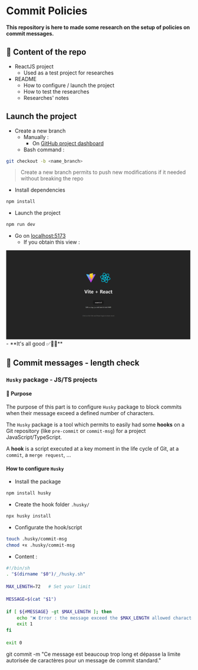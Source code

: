 # Commit Policies

**This repository is here to made some research on the setup of policies on commit messages.**

## 📜 Content of the repo

- ReactJS project
  - Used as a test project for researches
- README
  - How to configure / launch the project
  - How to test the researches
  - Researches' notes

## Launch the project

- Create a new branch
  - Manually :
    - On [GitHub project dashboard](https://github.com/archange17/research-on-commit-policies)
  - Bash command :

```bash
git checkout -b <name_branch>
```

> Create a new branch permits to push new modifications if it needed without breaking the repo

- Install dependencies

```bash
npm install
```

- Launch the project

```bash
npm run dev
```

- Go on [localhost:5173](http://localhost:5173)
  - If you obtain this view :
<img src="./media/react_screen.png" alt="react_screen.png" width="500"/>
  - **It's all good ✅👍🏻**

## 📌 Commit messages - length check

### `Husky` package - JS/TS projects

#### 🎯 Purpose

The purpose of this part is to configure `Husky` package to block commits when their message exceed a defined number of characters.

The `Husky` package is a tool which permits to easily had some **hooks** on a Git repository (like `pre-commit` or `commit-msg`) for a project JavaScript/TypeScript.

A **hook** is a script executed at a key moment in the life cycle of Git, at a `commit`, a `merge request`, ...

#### How to configure `Husky`

- Install the package
```bash
npm install husky
```
- Create the hook folder `.husky/`
```bash
npx husky install
```
- Configurate the hook/script
```bash
touch .husky/commit-msg
chmod +x .husky/commit-msg
```
  * Content :
```bash
#!/bin/sh
. "$(dirname "$0")/_/husky.sh"

MAX_LENGTH=72   # Set your limit

MESSAGE=$(cat "$1")

if [ ${#MESSAGE} -gt $MAX_LENGTH ]; then
    echo "❌ Error : the message exceed the $MAX_LENGTH allowed characters."
    exit 1
fi

exit 0
```

git commit -m "Ce message est beaucoup trop long et dépasse la limite autorisée de caractères pour un message de commit standard."
